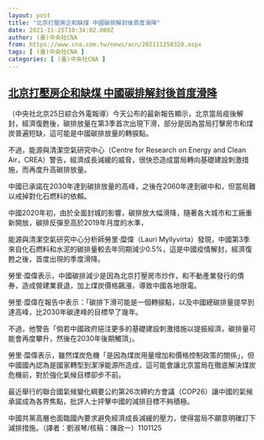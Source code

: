 ```yaml
---
layout: post
title: "北京打壓房企和缺煤 中國碳排解封後首度滑降"
date: 2021-11-25T10:34:02.000Z
author: (臺)中央社CNA
from: https://www.cna.com.tw/news/acn/202111250328.aspx
tags: [ (臺)中央社CNA ]
categories: [ (臺)中央社CNA ]
---
```

<!--1637836442000-->
[北京打壓房企和缺煤 中國碳排解封後首度滑降](https://www.cna.com.tw/news/acn/202111250328.aspx)
------

<div>
<div></div><div><p>（中央社北京25日綜合外電報導）今天公布的最新報告顯示，北京當局疫後解封，經濟復甦後，碳排放量在第3季首次出現下滑，部分是因為當局打擊房市和煤炭普遍短缺，這可能是中國碳排放量的轉捩點。</p><p>不過，能源與清潔空氣研究中心（Centre for Research on Energy and Clean Air，CREA）警告，經濟成長減緩的威脅，很快恐造成當局轉向基礎建設刺激措施，而再度升高碳排放量。</p><p>中國已承諾在2030年達到碳排放量的高峰，之後在2060年達到碳中和，但當局難以戒掉對化石燃料的依賴。</p><p>中國2020年初，由於全面封城的影響，碳排放大幅滑降，隨著各大城市和工廠重新開放，碳排反彈至高於2019年月度的水準，</p><p>能源與清潔空氣研究中心分析師勞里‧糜偉（Lauri Myllyvirta）發現，中國第3季來自化石燃料和水泥的碳排量較去年同期減少0.5%，這是中國疫情解封，經濟復甦之後，首度出現的季度滑降。</p><p>勞里‧糜偉表示，中國碳排減少是因為北京打壓房市炒作，和不動產業發行的債券，造成營建業衰退，加上煤炭價格飆漲，導致中國各地限電。</p><p>勞里‧糜偉在報告中表示：「碳排下滑可能是一個轉捩點，以及中國總碳排量提早到達高峰，比2030年碳達峰的目標早了幾年。</p><p>不過，他警告「倘若中國政府挹注更多的基礎建設刺激措施以提振經濟，碳排量可能會再度攀升，然後在2030年後期觸頂」。</p><p>勞里‧糜偉表示，雖然煤炭危機「是因為煤炭用量增加和價格控制政策的關係」，但中國國內認為是國家轉型到潔淨能源所造成，這可能會讓北京當局在徹底解決煤炭危機前，對於強化氣候目標卻步不前。</p><p>最近舉行的聯合國氣候變化綱要公約第26次締約方會議（COP26）讓中國的氣候承諾成為各界焦點，批評人士抨擊中國的減排目標不夠積極。</p><p>中國共黨高層也面臨國內要求避免經濟成長減緩的壓力，使得當局不願意明確訂下減排措施。（譯者：劉淑琴/核稿：陳政一）1101125</p></div>
</div>
